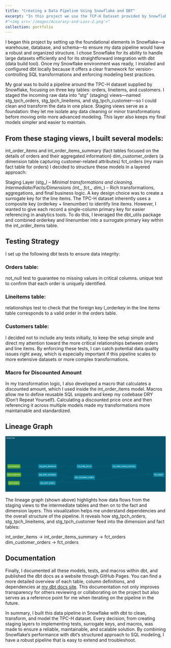 ```yaml
---
title: "Creating a Data Pipeline Using Snowflake and DBT"
excerpt: "In this project we use the TCP-H Dataset provided by Snowflake to create a data pipeline"
#"<img src='/images/Accuracy-and-Loss-2.png'>"
collection: portfolio
---
```


I began this project by setting up the foundational elements in Snowflake—a warehouse, database, and schema—to ensure my data pipeline would have a robust and organized structure. I chose Snowflake for its ability to handle large datasets efficiently and for its straightforward integration with dbt (data build tool). Once my Snowflake environment was ready, I installed and configured dbt locally because it offers a clear framework for version-controlling SQL transformations and enforcing modeling best practices.

My goal was to build a pipeline around the TPC-H dataset supplied by Snowflake, focusing on three key tables: orders, lineitems, and customers. I staged the incoming raw data into “stg” (staging) views—named stg_tpch_orders, stg_tpch_lineitems, and stg_tpch_customer—so I could clean and transform the data in one place. Staging views serve as a foundation: they let me isolate any data cleaning or minor transformations before moving onto more advanced modeling. This layer also keeps my final models simpler and easier to maintain.

## From these staging views, I built several models:
int_order_items and int_order_items_summary (fact tables focused on the details of orders and their aggregated information)
dim_customer_orders (a dimension table capturing customer-related attributes)
fct_orders (my main fact table for orders)
I decided to structure these models in a layered approach:

Staging Layer (stg_*) – Minimal transformations and cleaning.
Intermediate/Facts/Dimensions (int_, fct_, dim_*) – Rich transformations, aggregations, and final business logic.
A key design choice was to create a surrogate key for the line items. The TPC-H dataset inherently uses a composite key (orderkey + linenumber) to identify line items. However, I wanted to give each record a single-column primary key for easier referencing in analytics tools. To do this, I leveraged the dbt_utils package and combined orderkey and linenumber into a surrogate primary key within the int_order_items table.

## Testing Strategy
I set up the following dbt tests to ensure data integrity:

### Orders table:
not_null test to guarantee no missing values in critical columns.
unique test to confirm that each order is uniquely identified.

### Lineitems table:
relationships test to check that the foreign key l_orderkey in the line items table corresponds to a valid order in the orders table.

### Customers table:
I decided not to include any tests initially, to keep the setup simple and direct my attention toward the more critical relationships between orders and line items.
By enforcing these tests, I can catch potential data quality issues right away, which is especially important if this pipeline scales to more extensive datasets or more complex transformations.

### Macro for Discounted Amount
In my transformation logic, I also developed a macro that calculates a discounted amount, which I used inside the int_order_items model. Macros allow me to define reusable SQL snippets and keep my codebase DRY (Don’t Repeat Yourself). Calculating a discounted price once and then referencing it across multiple models made my transformations more maintainable and standardized.

## Lineage Graph

![Image](https://github.com/ahsanjam/sudojamil/blob/master/images/lineage-graph.png)

The lineage graph (shown above) highlights how data flows from the staging views to the intermediate tables and then on to the fact and dimension layers. This visualization helps me understand dependencies and the overall structure of the pipeline. It reveals how stg_tpch_orders, stg_tpch_lineitems, and stg_tpch_customer feed into the dimension and fact tables:

int_order_items → int_order_items_summary → fct_orders
dim_customer_orders → fct_orders

## Documentation
Finally, I documented all these models, tests, and macros within dbt, and published the dbt docs as a website through GitHub Pages. You can find a more detailed overview of each table, column definitions, and dependencies at [my dbt docs site](https://ahsanjam.github.io/tpch_snowflake_datapipeline/#!/overview). This documentation not only improves transparency for others reviewing or collaborating on the project but also serves as a reference point for me when iterating on the pipeline in the future.

In summary, I built this data pipeline in Snowflake with dbt to clean, transform, and model the TPC-H dataset. Every decision, from creating staging layers to implementing tests, surrogate keys, and macros, was made to ensure a reliable, maintainable, and scalable solution. By combining Snowflake’s performance with dbt’s structured approach to SQL modeling, I have a robust pipeline that is easy to extend and troubleshoot.